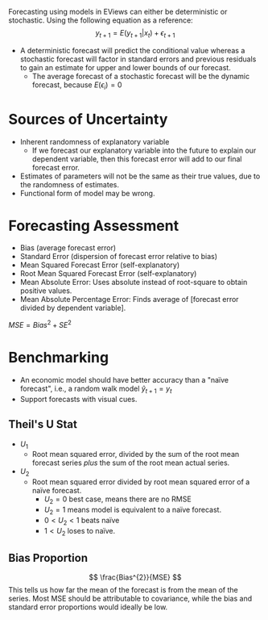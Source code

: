 Forecasting using models in EViews can either be deterministic or stochastic.
Using the following equation as a reference:
$$
y_{t+1}=E(y_{t+1}|x_{t})+\epsilon_{t+1}
$$
- A deterministic forecast will predict the conditional value whereas a stochastic forecast will factor in standard errors and previous residuals to gain an estimate for upper and lower bounds of our forecast.
	- The average forecast of a stochastic forecast will be the dynamic forecast, because $E(\epsilon_{i})=0$
# Sources of Uncertainty
- Inherent randomness of explanatory variable
	- If we forecast our explanatory variable into the future to explain our dependent variable, then this forecast error will add to our final forecast error.
- Estimates of parameters will not be the same as their true values, due to the randomness of estimates.
- Functional form of model may be wrong.
# Forecasting Assessment
- Bias (average forecast error)
- Standard Error (dispersion of forecast error relative to bias)
- Mean Squared Forecast Error (self-explanatory)
- Root Mean Squared Forecast Error (self-explanatory)
- Mean Absolute Error: Uses absolute instead of root-square to obtain positive values.
- Mean Absolute Percentage Error: Finds average of \[forecast error divided by dependent variable].

$MSE=Bias^{2}+SE^{2}$

# Benchmarking
- An economic model should have better accuracy than a "naïve forecast", i.e., a random walk model $\hat{y}_{t+1}=y_{t}$
- Support forecasts with visual cues.
## Theil's U Stat
- $U_{1}$
	- Root mean squared error, divided by the sum of the root mean forecast series *plus* the sum of the root mean actual series.
- $U_{2}$
	- Root mean squared error divided by root mean squared error of a naïve forecast.
		- $U_{2}=0$ best case, means there are no RMSE
		- $U_{2}=1$ means model is equivalent to a naïve forecast.
		- $0<U_{2}<1$ beats naïve
		- $1<U_{2}$ loses to naïve.
## Bias Proportion
$$
\frac{Bias^{2}}{MSE}
$$
This tells us how far the mean of the forecast is from the mean of the series.
Most MSE should be attributable to covariance, while the bias and standard error proportions would ideally be low.